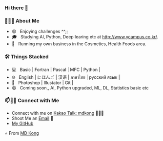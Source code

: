 ### Hi there 👋

<h3> 👨🏻‍💻 About Me </h3>

- 😄 &nbsp; Enjoying challenges ^^;;
- 🎓 &nbsp; Studying AI, Python, Deep learing etc at http://www.ycampus.co.kr/.
- 🌱 &nbsp; Running my own business in the Cosmetics, Health Foods area.

<h3>🛠 Things Stacked</h3>

- 💻 &nbsp; Basic | Fortran | Pascal | MFC | Python | 
- 🌐 &nbsp; English | にほんご | 汉语 | ภาษาไทย | русский язык |
- 🔧 &nbsp; Photoshop | Illustator | Git | 
- 😄 &nbsp; Coming soon,, AI, Python upgraded, ML, DL, Statistics basic etc

### 📫🤝🏻 Connect with Me

 - Connect with me on [Kakao Talk: mdkong](https://linksharing.samsungcloud.com/rOtpGUu9RPZB) 👨🏻‍💻
 - Shoot Me an [Email](mailto:mdkong@gmail.com) 💌
 - [My GitHub](https://github.com/mdkong)

 ⭐️ From [MD Kong](https://happygiver.com)


<!--
**mdkong/mdkong** is a ✨ _special_ ✨ repository because its `README.md` (this file) appears on your GitHub profile.

Here are some ideas to get you started:

- 🔭 I’m currently working on ...
- 🌱 I’m currently learning ...
- 👯 I’m looking to collaborate on ...
- 🤔 I’m looking for help with ...
- 💬 Ask me about ...
- 📫 How to reach me: ...
- 😄 Pronouns: ...
- ⚡ Fun fact: ...
-->
